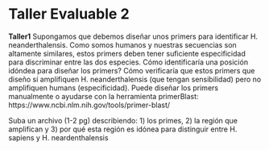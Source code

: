 # Taller Evaluable 2
<div class="alert alert-block alert-info">
<b>Taller1</b> 
Supongamos que debemos diseñar unos primers para identificar H. neanderthalensis. Como somos humanos y nuestras secuencias son altamente similares, estos primers deben tener suficiente especificidad para discriminar entre las dos especies. Cómo identificaría una posición idóndea para diseñar los primers? Cómo verificaría que estos primers que diseño sí amplifiquen H. neanderthalensis (que tengan sensibilidad) pero no amplifiquen humans (especificidad). 
Puede diseñar los primers manualmente o ayudarse con la herramienta primerBlast: https://www.ncbi.nlm.nih.gov/tools/primer-blast/

Suba un archivo (1-2 pg) describiendo: 1) los primes, 2) la región que amplifican y 3) por qué esta región es idónea para distinguir entre H. sapiens y H. neardenthalensis
  </div>